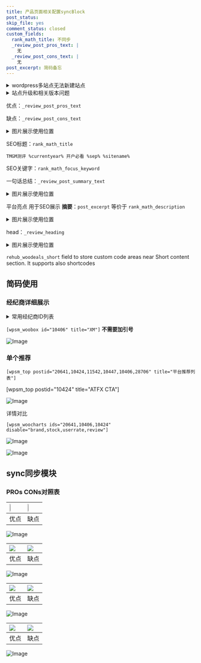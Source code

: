 ```yaml
---
title: 产品页面相关配置syncBlock
post_status: 
skip_file: yes
comment_status: closed
custom_fields:
  rank_math_title: 不同步
  _review_post_pros_text: |
    无
  _review_post_cons_text: |
    无
post_excerpt: 简码备忘
---
```

<details><summary>wordpress多站点无法新建站点</summary>

<li>和报错需要清理cookies一样的原因</li>
<li>wp-config.php里面<code>define( 'SUBDOMAIN_INSTALL', false );//子域名安装</code></li>
<li>新建子站点是用<code>define( 'SUBDOMAIN_INSTALL', true);//子域名安装</code> 完成以后，改成<code>false</code></li>
</details>

<details><summary>站点升级和相关版本问题</summary>

<p>wordpress：5.9.9
woocommerce：7.5.1
出现问题的地方：主题选项里面>><strong>Product layout >>compact style</strong></p>
<p>如何出现没有用过的字段 导致无法保存。先导出配置 然后进行修改，后面再次恢复即可。</p>
<p>出现部分字段无法显示时，需要返回默认布局后，对产品进行保存就好了。</p>
<p></p>
</details>

优点：`_review_post_pros_text`

缺点：`_review_post_cons_text`

<details><summary>图片展示使用位置</summary>

<img src="https://prod-files-secure.s3.us-west-2.amazonaws.com/39ed1227-6d7d-4570-be36-9ccd4a2c4241/f51d3d83-55d4-4bdf-9604-f37ec77ab556/Untitled.png?X-Amz-Algorithm=AWS4-HMAC-SHA256&X-Amz-Content-Sha256=UNSIGNED-PAYLOAD&X-Amz-Credential=ASIAZI2LB466XA565PPB%2F20250305%2Fus-west-2%2Fs3%2Faws4_request&X-Amz-Date=20250305T105522Z&X-Amz-Expires=3600&X-Amz-Security-Token=IQoJb3JpZ2luX2VjEMv%2F%2F%2F%2F%2F%2F%2F%2F%2F%2FwEaCXVzLXdlc3QtMiJGMEQCICto8WgG1Ep1SkW2MYsOFTigiDPsIn0tAjuYG7mjJStZAiAFCy58P89FcW7W4YgxYMUzIwA9mjKGMcUCWtGMthCGvCr%2FAwgUEAAaDDYzNzQyMzE4MzgwNSIMhJRn7skMXcZoN%2BxEKtwDTVtdruSClJKGdtX%2B0WAJ3l49XXNJVpDqKx95zuZs5Cm0BIlN%2BWMAGPemTuh%2BypbCpzqtYl6YjBJyaw4C9JN%2BnXj8mB6vTyuQPOMUGRjP6gNwxivZJ85EGIF3KjaPE7o1YDNJTznFyLtwA6UpCGmlJzn773eEqLrzIvspstXLNGB409UjXWSs%2FH2mYCNd0d6gkUBD23FbOxyGGq2%2Ff%2FCIXUbl6jyQZcTVDDTFXYTAnz8eBd%2FMgHTGZA7GfdPUmr2dC%2FgPYhkC2JE64mxvzCkerK%2F69YsGInM%2BiuHovlM%2FKX8CB%2B7pkMJfNNIzXOC%2BBY%2FgnwVbbCzmUMT6ggxe9O1yE4Ix1mTZCE3bPb6Z9r%2FUgPTuR6RVEyAq7SiwNMm5EZGiX2uYoQXUemhCoqBEHPgwdS3mA3rlC3s%2B2TWJbtehMLckVDZGD3CcMNxKQjVq0TXmqclNmZjcmtLcQfoHyUbwLaWXBMJ%2FJhE%2Bfm1%2B17w4fTEEX3nX7c2ikCoPjygfkgy1HAayvn%2Fnaw%2BV8e%2FxE0qIGkBkds0pWO%2BLGou2%2BprAQvap0ZTtc871Jd2yZ0uT2GWLxbMIKOKXJ96Kvg%2B5xJHUA%2FlkLt6piQo1XzaSDlUgHLRhMJVm0sSYrSnnvScwq9CgvgY6pgHyTgmtK6CTVfIxLZx4ywjIjFUp%2B3CuaoqxvP0Df0BmHFWoudaEHoZwKozOWFcReMBYusu9ZaYp4rLfqboZngV0pHo%2FrdFXUe1OQZ0EkD%2FPTr9FDop6jCkSyCdhtQXYyxdf8rqhxogL7bxtNTHEQYBxsyOrWmzncSltMVXhIC7BxfB1F0d9T685VWgMsLIg2UoxNk9RIfSS%2FY114S4HaJ1147qx2s%2Be&X-Amz-Signature=7bb931dd316d526a0509f288c3a2aa19501b03985413c5bedcd7d2bde506e7f1&X-Amz-SignedHeaders=host&x-id=GetObject" alt="Image">
</details>

SEO标题：`rank_math_title`

`TMGM测评 %currentyear% 开户必看 %sep% %sitename%`

SEO关键字：`rank_math_focus_keyword`

一句话总结：`_review_post_summary_text`

<details><summary>图片展示使用位置</summary>

<img src="https://prod-files-secure.s3.us-west-2.amazonaws.com/39ed1227-6d7d-4570-be36-9ccd4a2c4241/4b96a922-296c-4f4e-8630-d1c870cbce01/Untitled.png?X-Amz-Algorithm=AWS4-HMAC-SHA256&X-Amz-Content-Sha256=UNSIGNED-PAYLOAD&X-Amz-Credential=ASIAZI2LB4662CTCZR77%2F20250305%2Fus-west-2%2Fs3%2Faws4_request&X-Amz-Date=20250305T105523Z&X-Amz-Expires=3600&X-Amz-Security-Token=IQoJb3JpZ2luX2VjEMv%2F%2F%2F%2F%2F%2F%2F%2F%2F%2FwEaCXVzLXdlc3QtMiJHMEUCIQDf%2FSD88l3CDpkXNs5F36HxPjJiOHR9juTO6XJb%2B%2FzvsAIgYWM1vOcJdvulXgp7jI2JqnsOlpP5JN6pzlnx1ddMK1Qq%2FwMIFBAAGgw2Mzc0MjMxODM4MDUiDOIlBaSXuH53IdXiGyrcA3ddhQbAxYp0X9I%2BYjjMzJt3DaJO4zpTcHLZeY39eKw53pLhs757BDONVHFJNahdL0JvLphXX6A7SqR2lcs6gd0nxjhucYgHQACgsSt9lBlpJJh7HNXpjXv%2F0WAUfBs0iDw1L7liyCCo6JADvx03S733Zhhxz97U4mkgFla6Iee5CbO7MfAgYS2AInWvu7KuiiYORNmtZVEtWUjROaAZ9feQosGn9BO%2FakuqYkfQpLF1nQF1CDb6yZ6hqK3UJIW3%2BmEtXlPqVYSFGE51ZKAcriZm8Ul7y7FM2DDfgHVDANRXWKO%2BNF7rOOh2pfwvYR5czGKk23pnoB3BGA0ruHY7NA%2FDALvjLYSNncZ8hP6ud3ZbUOvA4%2FFTIgS6Hp2dN7Lj6u7KyJEF0kEDJGcP07dZUV4rTkOy0gDK7PmwrVnAeNsNq3BY9zCorWNX4XylNPXAMc%2B4cVOur%2Fn%2Bra72P04M5aQWzuIJRYOMILl0gdMQ0R59tHMErFMkp7Jsx3GhQ%2B3iIv%2Bl18uXfNstFYIeB43f9bstnxs2%2FhMpnSd9nRc1jKRmXA%2FOchoCUc1SkL%2Fr%2B4VQfja89u0z1T4W%2BiGdCY7UGr27THQIzvcNecL6AHVKdXfcHjGyEsNXSPqEcFWwMO3PoL4GOqUBaJU03dppBKiYM7kgRW1uN%2BujeU9gLKPIfcW%2FqPAj4ys68fcL7IX%2BZoeJdvnAmAnSsDi1M0skn5EgKUP6Zb%2BazWk7vV29VU8LTX3UEohjcYZDFL7tk9%2F9351DGcxwHU5i74K8i%2FM%2B67ED3fbK1h3lbx5IdXf6AMbrQQc6ed7YV8qmNBpelvdKywhsuR0tPjxrhnXo2h1jhiNh1rxOfNGlPl0A%2F4I4&X-Amz-Signature=f3214f4a0c76c7f7bde880c485baa462b8808a006c563797cc0ca08c246e6759&X-Amz-SignedHeaders=host&x-id=GetObject" alt="Image">
</details>

平台亮点 用于SEO展示 **摘要**：`post_excerpt`  等价于 `rank_math_description`

<details><summary>图片展示使用位置</summary>

<img src="https://prod-files-secure.s3.us-west-2.amazonaws.com/39ed1227-6d7d-4570-be36-9ccd4a2c4241/1ee11f63-b60a-4dfe-a7a7-d58ff23b5d88/Untitled.png?X-Amz-Algorithm=AWS4-HMAC-SHA256&X-Amz-Content-Sha256=UNSIGNED-PAYLOAD&X-Amz-Credential=ASIAZI2LB466ZUPGCAMO%2F20250305%2Fus-west-2%2Fs3%2Faws4_request&X-Amz-Date=20250305T105523Z&X-Amz-Expires=3600&X-Amz-Security-Token=IQoJb3JpZ2luX2VjEMv%2F%2F%2F%2F%2F%2F%2F%2F%2F%2FwEaCXVzLXdlc3QtMiJIMEYCIQCCl6iZsPdBA%2FyZZD%2BLfexZdO%2BAIPTyl5TBNkZEPSN0uAIhALTNZahmAfttUP36HxCv5M316oKZHlB8gcu%2BijT3pl76Kv8DCBQQABoMNjM3NDIzMTgzODA1IgztpqSdgMDA2W9bXKwq3AN0lR77KiTHkLg8iTy1qpv4KGm%2B2%2FHQTRgqGybksjU4BTOcU3ysaQnNCfzXZH0QjmDHiCNzE2E81l8CjwRk0CL5aTImwTcBonvgAY8wR2mTcZ7%2FUiaaZEPNwTbr%2FL%2B6kQqsOwJsrAuKoWsEU%2F83l1M7BcOt%2BcW6qfjluFvbFXNECxKE0F%2B0tVDmzPlL0K8POZTkFQD4gq44xZDQ7Gu3OUp%2BJ7%2FuJ9xVQ9IgshXeWuSDXkhutf8WgYqmj1qyJHcMePRLWOUxOQaP2u5G7JUSj5TfvQH2OsGgRGIJQi8hE4HX%2BzQZQj%2FEGhUXOKyfmvTdyUBw4c8Tkyk6XbDfr4m%2BtdTZlCMP21kLYiws2FlCy1%2F2OoLr5Qk6rtbnNaaQVYebZMVqnljZD19AOnGpyW3qz6F5yA99dSXe8eEOgi6R%2FLdYS4uiViR1B%2Bv6dCjBLCtXEwmtTRoWWtFz5F%2B5RmsYoByQfNRL%2Fn3OOqCKAR5UvRGoCvCHaTQTvP0DySC%2FNDthZWapp55ifFxZrDG8I9ynUtc7USMqr1G%2B3QTVqPJxBMYwQ3ofmEQgMaP4ivzZNmd%2FzDwClVr0oLR%2FbdExoaAMdfUOwJ4QBFimDqwyHuLF5jrj6S4LQdMDH5QG7d7bQTCx0KC%2BBjqkAVF0qh%2BonNURWmOejaDPdndGOGdnKIr0ej2I0YyFPrOiUOg4cBB3YPEgmWKFkF83Wq8gkGQfPkx7WdB5iANsc%2FwiX2hpOBjmT%2BC48wNUhJCkrA%2BIHhuYqlcj42tM3%2Bo72rhGHv0AaULdxJGE6jtHb0IR8Tv7ONPgZqX4kAwVSw1c3%2FGTX4vg0IcwldHcnNZoEQjs87LzoZ%2BumHz0eHyxIEF3t5y2&X-Amz-Signature=e502f8d4cc118c019599fcedfe542a2fe650202742dbd4c07b4f8342f7c5bc0d&X-Amz-SignedHeaders=host&x-id=GetObject" alt="Image">
<img src="https://prod-files-secure.s3.us-west-2.amazonaws.com/39ed1227-6d7d-4570-be36-9ccd4a2c4241/ad4118b5-78d8-4fbe-801e-3b29b5d99c01/Untitled.png?X-Amz-Algorithm=AWS4-HMAC-SHA256&X-Amz-Content-Sha256=UNSIGNED-PAYLOAD&X-Amz-Credential=ASIAZI2LB466ZUPGCAMO%2F20250305%2Fus-west-2%2Fs3%2Faws4_request&X-Amz-Date=20250305T105523Z&X-Amz-Expires=3600&X-Amz-Security-Token=IQoJb3JpZ2luX2VjEMv%2F%2F%2F%2F%2F%2F%2F%2F%2F%2FwEaCXVzLXdlc3QtMiJIMEYCIQCCl6iZsPdBA%2FyZZD%2BLfexZdO%2BAIPTyl5TBNkZEPSN0uAIhALTNZahmAfttUP36HxCv5M316oKZHlB8gcu%2BijT3pl76Kv8DCBQQABoMNjM3NDIzMTgzODA1IgztpqSdgMDA2W9bXKwq3AN0lR77KiTHkLg8iTy1qpv4KGm%2B2%2FHQTRgqGybksjU4BTOcU3ysaQnNCfzXZH0QjmDHiCNzE2E81l8CjwRk0CL5aTImwTcBonvgAY8wR2mTcZ7%2FUiaaZEPNwTbr%2FL%2B6kQqsOwJsrAuKoWsEU%2F83l1M7BcOt%2BcW6qfjluFvbFXNECxKE0F%2B0tVDmzPlL0K8POZTkFQD4gq44xZDQ7Gu3OUp%2BJ7%2FuJ9xVQ9IgshXeWuSDXkhutf8WgYqmj1qyJHcMePRLWOUxOQaP2u5G7JUSj5TfvQH2OsGgRGIJQi8hE4HX%2BzQZQj%2FEGhUXOKyfmvTdyUBw4c8Tkyk6XbDfr4m%2BtdTZlCMP21kLYiws2FlCy1%2F2OoLr5Qk6rtbnNaaQVYebZMVqnljZD19AOnGpyW3qz6F5yA99dSXe8eEOgi6R%2FLdYS4uiViR1B%2Bv6dCjBLCtXEwmtTRoWWtFz5F%2B5RmsYoByQfNRL%2Fn3OOqCKAR5UvRGoCvCHaTQTvP0DySC%2FNDthZWapp55ifFxZrDG8I9ynUtc7USMqr1G%2B3QTVqPJxBMYwQ3ofmEQgMaP4ivzZNmd%2FzDwClVr0oLR%2FbdExoaAMdfUOwJ4QBFimDqwyHuLF5jrj6S4LQdMDH5QG7d7bQTCx0KC%2BBjqkAVF0qh%2BonNURWmOejaDPdndGOGdnKIr0ej2I0YyFPrOiUOg4cBB3YPEgmWKFkF83Wq8gkGQfPkx7WdB5iANsc%2FwiX2hpOBjmT%2BC48wNUhJCkrA%2BIHhuYqlcj42tM3%2Bo72rhGHv0AaULdxJGE6jtHb0IR8Tv7ONPgZqX4kAwVSw1c3%2FGTX4vg0IcwldHcnNZoEQjs87LzoZ%2BumHz0eHyxIEF3t5y2&X-Amz-Signature=f167337212a91ce3de0641c83a05e759cc5c8270a17f4b5219fb722663906095&X-Amz-SignedHeaders=host&x-id=GetObject" alt="Image">
<img src="https://prod-files-secure.s3.us-west-2.amazonaws.com/39ed1227-6d7d-4570-be36-9ccd4a2c4241/a38cf7c9-a79c-4b64-9e94-13589fe0758b/Untitled.png?X-Amz-Algorithm=AWS4-HMAC-SHA256&X-Amz-Content-Sha256=UNSIGNED-PAYLOAD&X-Amz-Credential=ASIAZI2LB466ZUPGCAMO%2F20250305%2Fus-west-2%2Fs3%2Faws4_request&X-Amz-Date=20250305T105523Z&X-Amz-Expires=3600&X-Amz-Security-Token=IQoJb3JpZ2luX2VjEMv%2F%2F%2F%2F%2F%2F%2F%2F%2F%2FwEaCXVzLXdlc3QtMiJIMEYCIQCCl6iZsPdBA%2FyZZD%2BLfexZdO%2BAIPTyl5TBNkZEPSN0uAIhALTNZahmAfttUP36HxCv5M316oKZHlB8gcu%2BijT3pl76Kv8DCBQQABoMNjM3NDIzMTgzODA1IgztpqSdgMDA2W9bXKwq3AN0lR77KiTHkLg8iTy1qpv4KGm%2B2%2FHQTRgqGybksjU4BTOcU3ysaQnNCfzXZH0QjmDHiCNzE2E81l8CjwRk0CL5aTImwTcBonvgAY8wR2mTcZ7%2FUiaaZEPNwTbr%2FL%2B6kQqsOwJsrAuKoWsEU%2F83l1M7BcOt%2BcW6qfjluFvbFXNECxKE0F%2B0tVDmzPlL0K8POZTkFQD4gq44xZDQ7Gu3OUp%2BJ7%2FuJ9xVQ9IgshXeWuSDXkhutf8WgYqmj1qyJHcMePRLWOUxOQaP2u5G7JUSj5TfvQH2OsGgRGIJQi8hE4HX%2BzQZQj%2FEGhUXOKyfmvTdyUBw4c8Tkyk6XbDfr4m%2BtdTZlCMP21kLYiws2FlCy1%2F2OoLr5Qk6rtbnNaaQVYebZMVqnljZD19AOnGpyW3qz6F5yA99dSXe8eEOgi6R%2FLdYS4uiViR1B%2Bv6dCjBLCtXEwmtTRoWWtFz5F%2B5RmsYoByQfNRL%2Fn3OOqCKAR5UvRGoCvCHaTQTvP0DySC%2FNDthZWapp55ifFxZrDG8I9ynUtc7USMqr1G%2B3QTVqPJxBMYwQ3ofmEQgMaP4ivzZNmd%2FzDwClVr0oLR%2FbdExoaAMdfUOwJ4QBFimDqwyHuLF5jrj6S4LQdMDH5QG7d7bQTCx0KC%2BBjqkAVF0qh%2BonNURWmOejaDPdndGOGdnKIr0ej2I0YyFPrOiUOg4cBB3YPEgmWKFkF83Wq8gkGQfPkx7WdB5iANsc%2FwiX2hpOBjmT%2BC48wNUhJCkrA%2BIHhuYqlcj42tM3%2Bo72rhGHv0AaULdxJGE6jtHb0IR8Tv7ONPgZqX4kAwVSw1c3%2FGTX4vg0IcwldHcnNZoEQjs87LzoZ%2BumHz0eHyxIEF3t5y2&X-Amz-Signature=3b2ab6dab6e71248433a0298341daa773d834cda0ae292f9f5f3e71c1d59ad04&X-Amz-SignedHeaders=host&x-id=GetObject" alt="Image">
<img src="https://prod-files-secure.s3.us-west-2.amazonaws.com/39ed1227-6d7d-4570-be36-9ccd4a2c4241/7da6fc1e-d2ac-42ae-8c75-cb5749aa18f6/Untitled.png?X-Amz-Algorithm=AWS4-HMAC-SHA256&X-Amz-Content-Sha256=UNSIGNED-PAYLOAD&X-Amz-Credential=ASIAZI2LB466ZUPGCAMO%2F20250305%2Fus-west-2%2Fs3%2Faws4_request&X-Amz-Date=20250305T105523Z&X-Amz-Expires=3600&X-Amz-Security-Token=IQoJb3JpZ2luX2VjEMv%2F%2F%2F%2F%2F%2F%2F%2F%2F%2FwEaCXVzLXdlc3QtMiJIMEYCIQCCl6iZsPdBA%2FyZZD%2BLfexZdO%2BAIPTyl5TBNkZEPSN0uAIhALTNZahmAfttUP36HxCv5M316oKZHlB8gcu%2BijT3pl76Kv8DCBQQABoMNjM3NDIzMTgzODA1IgztpqSdgMDA2W9bXKwq3AN0lR77KiTHkLg8iTy1qpv4KGm%2B2%2FHQTRgqGybksjU4BTOcU3ysaQnNCfzXZH0QjmDHiCNzE2E81l8CjwRk0CL5aTImwTcBonvgAY8wR2mTcZ7%2FUiaaZEPNwTbr%2FL%2B6kQqsOwJsrAuKoWsEU%2F83l1M7BcOt%2BcW6qfjluFvbFXNECxKE0F%2B0tVDmzPlL0K8POZTkFQD4gq44xZDQ7Gu3OUp%2BJ7%2FuJ9xVQ9IgshXeWuSDXkhutf8WgYqmj1qyJHcMePRLWOUxOQaP2u5G7JUSj5TfvQH2OsGgRGIJQi8hE4HX%2BzQZQj%2FEGhUXOKyfmvTdyUBw4c8Tkyk6XbDfr4m%2BtdTZlCMP21kLYiws2FlCy1%2F2OoLr5Qk6rtbnNaaQVYebZMVqnljZD19AOnGpyW3qz6F5yA99dSXe8eEOgi6R%2FLdYS4uiViR1B%2Bv6dCjBLCtXEwmtTRoWWtFz5F%2B5RmsYoByQfNRL%2Fn3OOqCKAR5UvRGoCvCHaTQTvP0DySC%2FNDthZWapp55ifFxZrDG8I9ynUtc7USMqr1G%2B3QTVqPJxBMYwQ3ofmEQgMaP4ivzZNmd%2FzDwClVr0oLR%2FbdExoaAMdfUOwJ4QBFimDqwyHuLF5jrj6S4LQdMDH5QG7d7bQTCx0KC%2BBjqkAVF0qh%2BonNURWmOejaDPdndGOGdnKIr0ej2I0YyFPrOiUOg4cBB3YPEgmWKFkF83Wq8gkGQfPkx7WdB5iANsc%2FwiX2hpOBjmT%2BC48wNUhJCkrA%2BIHhuYqlcj42tM3%2Bo72rhGHv0AaULdxJGE6jtHb0IR8Tv7ONPgZqX4kAwVSw1c3%2FGTX4vg0IcwldHcnNZoEQjs87LzoZ%2BumHz0eHyxIEF3t5y2&X-Amz-Signature=0c230ad44b70f1d9258b3e00acb1e779e40b4365c6957103877725a00cf97977&X-Amz-SignedHeaders=host&x-id=GetObject" alt="Image">
<img src="https://prod-files-secure.s3.us-west-2.amazonaws.com/39ed1227-6d7d-4570-be36-9ccd4a2c4241/7e97f40a-eaee-47f5-b2f9-475f96808fa7/Untitled.png?X-Amz-Algorithm=AWS4-HMAC-SHA256&X-Amz-Content-Sha256=UNSIGNED-PAYLOAD&X-Amz-Credential=ASIAZI2LB466ZUPGCAMO%2F20250305%2Fus-west-2%2Fs3%2Faws4_request&X-Amz-Date=20250305T105523Z&X-Amz-Expires=3600&X-Amz-Security-Token=IQoJb3JpZ2luX2VjEMv%2F%2F%2F%2F%2F%2F%2F%2F%2F%2FwEaCXVzLXdlc3QtMiJIMEYCIQCCl6iZsPdBA%2FyZZD%2BLfexZdO%2BAIPTyl5TBNkZEPSN0uAIhALTNZahmAfttUP36HxCv5M316oKZHlB8gcu%2BijT3pl76Kv8DCBQQABoMNjM3NDIzMTgzODA1IgztpqSdgMDA2W9bXKwq3AN0lR77KiTHkLg8iTy1qpv4KGm%2B2%2FHQTRgqGybksjU4BTOcU3ysaQnNCfzXZH0QjmDHiCNzE2E81l8CjwRk0CL5aTImwTcBonvgAY8wR2mTcZ7%2FUiaaZEPNwTbr%2FL%2B6kQqsOwJsrAuKoWsEU%2F83l1M7BcOt%2BcW6qfjluFvbFXNECxKE0F%2B0tVDmzPlL0K8POZTkFQD4gq44xZDQ7Gu3OUp%2BJ7%2FuJ9xVQ9IgshXeWuSDXkhutf8WgYqmj1qyJHcMePRLWOUxOQaP2u5G7JUSj5TfvQH2OsGgRGIJQi8hE4HX%2BzQZQj%2FEGhUXOKyfmvTdyUBw4c8Tkyk6XbDfr4m%2BtdTZlCMP21kLYiws2FlCy1%2F2OoLr5Qk6rtbnNaaQVYebZMVqnljZD19AOnGpyW3qz6F5yA99dSXe8eEOgi6R%2FLdYS4uiViR1B%2Bv6dCjBLCtXEwmtTRoWWtFz5F%2B5RmsYoByQfNRL%2Fn3OOqCKAR5UvRGoCvCHaTQTvP0DySC%2FNDthZWapp55ifFxZrDG8I9ynUtc7USMqr1G%2B3QTVqPJxBMYwQ3ofmEQgMaP4ivzZNmd%2FzDwClVr0oLR%2FbdExoaAMdfUOwJ4QBFimDqwyHuLF5jrj6S4LQdMDH5QG7d7bQTCx0KC%2BBjqkAVF0qh%2BonNURWmOejaDPdndGOGdnKIr0ej2I0YyFPrOiUOg4cBB3YPEgmWKFkF83Wq8gkGQfPkx7WdB5iANsc%2FwiX2hpOBjmT%2BC48wNUhJCkrA%2BIHhuYqlcj42tM3%2Bo72rhGHv0AaULdxJGE6jtHb0IR8Tv7ONPgZqX4kAwVSw1c3%2FGTX4vg0IcwldHcnNZoEQjs87LzoZ%2BumHz0eHyxIEF3t5y2&X-Amz-Signature=020fbd43c5d26a96f73e60b4b22815f055d349ec2faaf566163e174d4c7d27cd&X-Amz-SignedHeaders=host&x-id=GetObject" alt="Image">
</details>

head：`_review_heading`

<details><summary>图片展示使用位置</summary>

<img src="https://prod-files-secure.s3.us-west-2.amazonaws.com/39ed1227-6d7d-4570-be36-9ccd4a2c4241/3a4650ad-9887-415c-889a-edd51fa54f27/Untitled.png?X-Amz-Algorithm=AWS4-HMAC-SHA256&X-Amz-Content-Sha256=UNSIGNED-PAYLOAD&X-Amz-Credential=ASIAZI2LB466ZKNDQF2C%2F20250305%2Fus-west-2%2Fs3%2Faws4_request&X-Amz-Date=20250305T105524Z&X-Amz-Expires=3600&X-Amz-Security-Token=IQoJb3JpZ2luX2VjEMv%2F%2F%2F%2F%2F%2F%2F%2F%2F%2FwEaCXVzLXdlc3QtMiJHMEUCIQDLDhgx%2BLspKLD0uPuDhrAYXJFnOFux%2BuiwR2cqyat%2F6gIgSTx8gjtT9Bcdcd8h7jdpm5y%2FCHaurI9HZL6upMSwhDwq%2FwMIFBAAGgw2Mzc0MjMxODM4MDUiDIbbdjC7FgtTmix47yrcA2wcXUf8Qd8H8WDLsPYYgXQpozM4y59UUgF1XXZtm3CmdLMoKB3YlTRIrbBxHnpkHdOPpVQ88hX5NEiuRUxz%2F3MIly9sPe06vS3MOKKsZM6d%2BLGS7V5pEydPKfV6zeUbpY2958sCDVFBchIcaJmr9pCgW6xQ5V5dWagET9%2BFohxAiU5TtxKpsDym6z9N0MciH0vtP6lFjx3bDU1AhynN2pJwVpO72WJtK8peiEBtJdmmtsX7%2FCvK6xIDFOpGCm2ELKTA0M3tYqBGJ8XyhEK%2BZZk1DgYEswtjGO8u6JVCP30cFkxZ3k3oVpB5bYDIxqU6qLDlgL%2BZyLthGivsTd7vES48XOOg2%2BfTYdT8ZuxmpA3P%2Fqjk1%2F%2B7Sg3d94aTqfHBUvfnqiDUEMMJ0h3d%2B7E08K1EMxLZFj3WnRQFHSaEKK58UiCqjTKJpCSuCE5RYtPiHYG0IOsWZvfJQxGgkAZ7rS2xsLYgrRnNxdDIplXf6WRrxIWSpKjiyFmNBHikbtzIqEW8vCg%2FC1zsGoMjE94jmhvMVcbm7DoHRXCmqI9Jy0iA%2FcKmOaGulp0NxPt0X5FqewXOK%2ByeacgoWPNlywIGlwi3rdZDxyFKhDDOsI4f%2FvriurzP63OefUodqwNJMMHPoL4GOqUBpUZvzfMiihgOvkLM5fOjUnwE419bu8Q7Fe4rBWClYJSHcBlEjPdkzd%2BK72h6kkz6UP6jB89iH3nP6plhzOoWNeTNMJ5mQU%2F3I4b28iYu3T%2B8S5e5%2BYsrf8%2Bccg%2B7cBu73xJX5JJL%2FzxPEimDSp6oBPLU%2BaU4yXm5iSD126jI5LEcNOqMJFJY44eEmrgNZ9C0tDdiuQkmzmzHHFsXnPqzPTVJWL%2FC&X-Amz-Signature=7195d4072748ab28ef000d75bb0f7f0238ca5c917bc5eaa37c07710f56096544&X-Amz-SignedHeaders=host&x-id=GetObject" alt="Image">
</details>

`rehub_woodeals_short`	field to store custom code areas near Short content section. It supports also shortcodes



## 简码使用

### 经纪商详细展示

<details><summary>常用经纪商ID列表</summary>

<pre><code class="php">嘉盛 ===> 20641  [wpsm_woobox id="20641" title="嘉盛"]
易信easymarkets ===> 11542  [wpsm_woobox id="11542" title="易信easymarkets"]
ATFX外汇 ===> 10424  [wpsm_woobox id="10424" title="ATFX"]
XM ===> 10406  [wpsm_woobox id="10406" title="XM"]
TMGM ===> 29622  [wpsm_woobox id="29622" title="TMGM"]
HYCM ===> 10447  [wpsm_woobox id="10447" title="HYCM"]
fpmarkets澳福外汇 ===> 20639  [wpsm_woobox id="20639" title="fpmarkets澳福外汇"]</code></pre>
</details>

`[wpsm_woobox id="10406" title="XM"]` **不需要加引号**

![Image](https://prod-files-secure.s3.us-west-2.amazonaws.com/39ed1227-6d7d-4570-be36-9ccd4a2c4241/4f898f9d-0fa7-4e43-acd3-ac6bc7be575a/Untitled.png?X-Amz-Algorithm=AWS4-HMAC-SHA256&X-Amz-Content-Sha256=UNSIGNED-PAYLOAD&X-Amz-Credential=ASIAZI2LB46654YJ4WVP%2F20250305%2Fus-west-2%2Fs3%2Faws4_request&X-Amz-Date=20250305T105521Z&X-Amz-Expires=3600&X-Amz-Security-Token=IQoJb3JpZ2luX2VjEMv%2F%2F%2F%2F%2F%2F%2F%2F%2F%2FwEaCXVzLXdlc3QtMiJIMEYCIQDrm%2Fva85sz8wfEgvMXnIOb%2BsmdD3EK4LMMyzrSdUND9gIhAPei9083seECwxJpX7FlFRw8zc9Jbd8008NSAHes0DVqKv8DCBQQABoMNjM3NDIzMTgzODA1IgzACgRljqZlO0mKCE0q3ANGW2ucqFF4FHj6R2dYpaGd8bPPq1dGUZQe7brFwyYZtKmBybLtgYiBh6Yj%2BTAmCEFKBnryLfZKRvW0S%2BxvgkOs6cJqbR4Is8z2aZDipv%2FrEQ6Nt2NIbFmaVak9p8Q5YomPr3XnNZBje0Lth37erCNOzsgu9Utu%2FpDi8NAhaHcKCdDoTeKMPDjGlR%2FI1oGUHUqHVihJEBpgbWxuS8x09iec6inqXPDDIhlS%2B9D845cOi13CeyUEHEMfixpoZaEjImJuE4GoHSW7RQjA8lvJMTJL45AzwN2DarSF%2FpzUGXJJX1GDFoVaZOBBpxCBK8FGfF6tm2iEZtt8eHcwGSWSZQ5Izqs236Ltr5WT4nQkr1OpBhGeKL%2FVf8Mo83DMILhtWkx%2BKyG%2Bm%2FiyXKOYhffbtTb9GXoIoBBfV0%2BbcSQAOr7vqs%2FOnQ9jblFEm9jS%2Fm8jbsVMIrfhBPdGkv2xtzxk03k6P2zMlDxVdrHpFkzmA60AlVlh9eHTLH%2Fr77Wj9JPfOFbH67pRYayWsxk5cZHRLae7reptz7Z3E84ClVytleLYnZUbx5M0fL%2Bo2TV%2FFeWb4t%2BirxHVJZzoK17nNJUUYHmdWSIwmvqyg3UEljYYQo9gYFeFmT%2BF3lc1DGLM4jDMz6C%2BBjqkAf%2BSDlyttuVNA8%2FXHebYJI6C8TC42KzaY%2B%2BUFqokx9OqoYog4QUK%2BYvtE09TP%2B1gpple57tCi4SeY2UOH01ACNKlDpgLxNzSoXwgfUojusL8QRL%2F3XmVL9S0WuGa23yMf%2Ff9OK1Pu4ZpIu5GyKhlRCLXik6H0zIxW4zKzH4o%2BAQnHW0CuwJPVEAidthuDZYVQ3piJyLRzCZYtNlt%2F9g3iDf5CzFP&X-Amz-Signature=4715d70680443bc747b889c2458de6b0ea9701bee4a64baebeed875aa68cb13c&X-Amz-SignedHeaders=host&x-id=GetObject)

### 单个推荐
`[wpsm_top postid="20641,10424,11542,10447,10406,28706" title="平台推荐列表"]`

[wpsm_top postid="10424" title="ATFX CTA"]

![Image](https://prod-files-secure.s3.us-west-2.amazonaws.com/39ed1227-6d7d-4570-be36-9ccd4a2c4241/5ac620dc-51a8-48b6-b55d-91f47299193c/Untitled.png?X-Amz-Algorithm=AWS4-HMAC-SHA256&X-Amz-Content-Sha256=UNSIGNED-PAYLOAD&X-Amz-Credential=ASIAZI2LB46654YJ4WVP%2F20250305%2Fus-west-2%2Fs3%2Faws4_request&X-Amz-Date=20250305T105521Z&X-Amz-Expires=3600&X-Amz-Security-Token=IQoJb3JpZ2luX2VjEMv%2F%2F%2F%2F%2F%2F%2F%2F%2F%2FwEaCXVzLXdlc3QtMiJIMEYCIQDrm%2Fva85sz8wfEgvMXnIOb%2BsmdD3EK4LMMyzrSdUND9gIhAPei9083seECwxJpX7FlFRw8zc9Jbd8008NSAHes0DVqKv8DCBQQABoMNjM3NDIzMTgzODA1IgzACgRljqZlO0mKCE0q3ANGW2ucqFF4FHj6R2dYpaGd8bPPq1dGUZQe7brFwyYZtKmBybLtgYiBh6Yj%2BTAmCEFKBnryLfZKRvW0S%2BxvgkOs6cJqbR4Is8z2aZDipv%2FrEQ6Nt2NIbFmaVak9p8Q5YomPr3XnNZBje0Lth37erCNOzsgu9Utu%2FpDi8NAhaHcKCdDoTeKMPDjGlR%2FI1oGUHUqHVihJEBpgbWxuS8x09iec6inqXPDDIhlS%2B9D845cOi13CeyUEHEMfixpoZaEjImJuE4GoHSW7RQjA8lvJMTJL45AzwN2DarSF%2FpzUGXJJX1GDFoVaZOBBpxCBK8FGfF6tm2iEZtt8eHcwGSWSZQ5Izqs236Ltr5WT4nQkr1OpBhGeKL%2FVf8Mo83DMILhtWkx%2BKyG%2Bm%2FiyXKOYhffbtTb9GXoIoBBfV0%2BbcSQAOr7vqs%2FOnQ9jblFEm9jS%2Fm8jbsVMIrfhBPdGkv2xtzxk03k6P2zMlDxVdrHpFkzmA60AlVlh9eHTLH%2Fr77Wj9JPfOFbH67pRYayWsxk5cZHRLae7reptz7Z3E84ClVytleLYnZUbx5M0fL%2Bo2TV%2FFeWb4t%2BirxHVJZzoK17nNJUUYHmdWSIwmvqyg3UEljYYQo9gYFeFmT%2BF3lc1DGLM4jDMz6C%2BBjqkAf%2BSDlyttuVNA8%2FXHebYJI6C8TC42KzaY%2B%2BUFqokx9OqoYog4QUK%2BYvtE09TP%2B1gpple57tCi4SeY2UOH01ACNKlDpgLxNzSoXwgfUojusL8QRL%2F3XmVL9S0WuGa23yMf%2Ff9OK1Pu4ZpIu5GyKhlRCLXik6H0zIxW4zKzH4o%2BAQnHW0CuwJPVEAidthuDZYVQ3piJyLRzCZYtNlt%2F9g3iDf5CzFP&X-Amz-Signature=4e4263cb50272281ddd2efb9b6abdad37fd1b430101e86c62b98d361620c9107&X-Amz-SignedHeaders=host&x-id=GetObject)

详情对比

`[wpsm_woocharts ids="20641,10406,10424" disable="brand,stock,userrate,review"]`

![Image](https://prod-files-secure.s3.us-west-2.amazonaws.com/39ed1227-6d7d-4570-be36-9ccd4a2c4241/bf3ba45f-b9f3-4295-8aef-b4a495fd25f4/Untitled.png?X-Amz-Algorithm=AWS4-HMAC-SHA256&X-Amz-Content-Sha256=UNSIGNED-PAYLOAD&X-Amz-Credential=ASIAZI2LB46654YJ4WVP%2F20250305%2Fus-west-2%2Fs3%2Faws4_request&X-Amz-Date=20250305T105521Z&X-Amz-Expires=3600&X-Amz-Security-Token=IQoJb3JpZ2luX2VjEMv%2F%2F%2F%2F%2F%2F%2F%2F%2F%2FwEaCXVzLXdlc3QtMiJIMEYCIQDrm%2Fva85sz8wfEgvMXnIOb%2BsmdD3EK4LMMyzrSdUND9gIhAPei9083seECwxJpX7FlFRw8zc9Jbd8008NSAHes0DVqKv8DCBQQABoMNjM3NDIzMTgzODA1IgzACgRljqZlO0mKCE0q3ANGW2ucqFF4FHj6R2dYpaGd8bPPq1dGUZQe7brFwyYZtKmBybLtgYiBh6Yj%2BTAmCEFKBnryLfZKRvW0S%2BxvgkOs6cJqbR4Is8z2aZDipv%2FrEQ6Nt2NIbFmaVak9p8Q5YomPr3XnNZBje0Lth37erCNOzsgu9Utu%2FpDi8NAhaHcKCdDoTeKMPDjGlR%2FI1oGUHUqHVihJEBpgbWxuS8x09iec6inqXPDDIhlS%2B9D845cOi13CeyUEHEMfixpoZaEjImJuE4GoHSW7RQjA8lvJMTJL45AzwN2DarSF%2FpzUGXJJX1GDFoVaZOBBpxCBK8FGfF6tm2iEZtt8eHcwGSWSZQ5Izqs236Ltr5WT4nQkr1OpBhGeKL%2FVf8Mo83DMILhtWkx%2BKyG%2Bm%2FiyXKOYhffbtTb9GXoIoBBfV0%2BbcSQAOr7vqs%2FOnQ9jblFEm9jS%2Fm8jbsVMIrfhBPdGkv2xtzxk03k6P2zMlDxVdrHpFkzmA60AlVlh9eHTLH%2Fr77Wj9JPfOFbH67pRYayWsxk5cZHRLae7reptz7Z3E84ClVytleLYnZUbx5M0fL%2Bo2TV%2FFeWb4t%2BirxHVJZzoK17nNJUUYHmdWSIwmvqyg3UEljYYQo9gYFeFmT%2BF3lc1DGLM4jDMz6C%2BBjqkAf%2BSDlyttuVNA8%2FXHebYJI6C8TC42KzaY%2B%2BUFqokx9OqoYog4QUK%2BYvtE09TP%2B1gpple57tCi4SeY2UOH01ACNKlDpgLxNzSoXwgfUojusL8QRL%2F3XmVL9S0WuGa23yMf%2Ff9OK1Pu4ZpIu5GyKhlRCLXik6H0zIxW4zKzH4o%2BAQnHW0CuwJPVEAidthuDZYVQ3piJyLRzCZYtNlt%2F9g3iDf5CzFP&X-Amz-Signature=eafd2c640bbb7cf34b46209a0b50b516d3506bdb6738811f908866a7c5f6cbef&X-Amz-SignedHeaders=host&x-id=GetObject)

![Image](https://prod-files-secure.s3.us-west-2.amazonaws.com/39ed1227-6d7d-4570-be36-9ccd4a2c4241/30bc56ef-f383-4b48-9768-2ebc9e436ec0/Untitled.png?X-Amz-Algorithm=AWS4-HMAC-SHA256&X-Amz-Content-Sha256=UNSIGNED-PAYLOAD&X-Amz-Credential=ASIAZI2LB46654YJ4WVP%2F20250305%2Fus-west-2%2Fs3%2Faws4_request&X-Amz-Date=20250305T105521Z&X-Amz-Expires=3600&X-Amz-Security-Token=IQoJb3JpZ2luX2VjEMv%2F%2F%2F%2F%2F%2F%2F%2F%2F%2FwEaCXVzLXdlc3QtMiJIMEYCIQDrm%2Fva85sz8wfEgvMXnIOb%2BsmdD3EK4LMMyzrSdUND9gIhAPei9083seECwxJpX7FlFRw8zc9Jbd8008NSAHes0DVqKv8DCBQQABoMNjM3NDIzMTgzODA1IgzACgRljqZlO0mKCE0q3ANGW2ucqFF4FHj6R2dYpaGd8bPPq1dGUZQe7brFwyYZtKmBybLtgYiBh6Yj%2BTAmCEFKBnryLfZKRvW0S%2BxvgkOs6cJqbR4Is8z2aZDipv%2FrEQ6Nt2NIbFmaVak9p8Q5YomPr3XnNZBje0Lth37erCNOzsgu9Utu%2FpDi8NAhaHcKCdDoTeKMPDjGlR%2FI1oGUHUqHVihJEBpgbWxuS8x09iec6inqXPDDIhlS%2B9D845cOi13CeyUEHEMfixpoZaEjImJuE4GoHSW7RQjA8lvJMTJL45AzwN2DarSF%2FpzUGXJJX1GDFoVaZOBBpxCBK8FGfF6tm2iEZtt8eHcwGSWSZQ5Izqs236Ltr5WT4nQkr1OpBhGeKL%2FVf8Mo83DMILhtWkx%2BKyG%2Bm%2FiyXKOYhffbtTb9GXoIoBBfV0%2BbcSQAOr7vqs%2FOnQ9jblFEm9jS%2Fm8jbsVMIrfhBPdGkv2xtzxk03k6P2zMlDxVdrHpFkzmA60AlVlh9eHTLH%2Fr77Wj9JPfOFbH67pRYayWsxk5cZHRLae7reptz7Z3E84ClVytleLYnZUbx5M0fL%2Bo2TV%2FFeWb4t%2BirxHVJZzoK17nNJUUYHmdWSIwmvqyg3UEljYYQo9gYFeFmT%2BF3lc1DGLM4jDMz6C%2BBjqkAf%2BSDlyttuVNA8%2FXHebYJI6C8TC42KzaY%2B%2BUFqokx9OqoYog4QUK%2BYvtE09TP%2B1gpple57tCi4SeY2UOH01ACNKlDpgLxNzSoXwgfUojusL8QRL%2F3XmVL9S0WuGa23yMf%2Ff9OK1Pu4ZpIu5GyKhlRCLXik6H0zIxW4zKzH4o%2BAQnHW0CuwJPVEAidthuDZYVQ3piJyLRzCZYtNlt%2F9g3iDf5CzFP&X-Amz-Signature=0824966c75e1d05162154b6ebfcbe5805dc89c5ee4bf8ae83fe8f5d5da0ed566&X-Amz-SignedHeaders=host&x-id=GetObject)

## sync同步模块

### PROs CONs对照表

| <img src="https://cdn.ifttt.fun/gh/jarlin8/OSS@main/icons/customize/pros.svg" height="auto" width="37.3%"> | <img src="https://cdn.ifttt.fun/gh/jarlin8/OSS@main/icons/customize/cons.svg" height="auto" width="28.8%"> |
| :--- | :--- |
| 优点 | 缺点 |

![Image](https://prod-files-secure.s3.us-west-2.amazonaws.com/39ed1227-6d7d-4570-be36-9ccd4a2c4241/8742b755-dfb5-4004-9a5f-d6e561664bd8/Untitled.png?X-Amz-Algorithm=AWS4-HMAC-SHA256&X-Amz-Content-Sha256=UNSIGNED-PAYLOAD&X-Amz-Credential=ASIAZI2LB46654YJ4WVP%2F20250305%2Fus-west-2%2Fs3%2Faws4_request&X-Amz-Date=20250305T105521Z&X-Amz-Expires=3600&X-Amz-Security-Token=IQoJb3JpZ2luX2VjEMv%2F%2F%2F%2F%2F%2F%2F%2F%2F%2FwEaCXVzLXdlc3QtMiJIMEYCIQDrm%2Fva85sz8wfEgvMXnIOb%2BsmdD3EK4LMMyzrSdUND9gIhAPei9083seECwxJpX7FlFRw8zc9Jbd8008NSAHes0DVqKv8DCBQQABoMNjM3NDIzMTgzODA1IgzACgRljqZlO0mKCE0q3ANGW2ucqFF4FHj6R2dYpaGd8bPPq1dGUZQe7brFwyYZtKmBybLtgYiBh6Yj%2BTAmCEFKBnryLfZKRvW0S%2BxvgkOs6cJqbR4Is8z2aZDipv%2FrEQ6Nt2NIbFmaVak9p8Q5YomPr3XnNZBje0Lth37erCNOzsgu9Utu%2FpDi8NAhaHcKCdDoTeKMPDjGlR%2FI1oGUHUqHVihJEBpgbWxuS8x09iec6inqXPDDIhlS%2B9D845cOi13CeyUEHEMfixpoZaEjImJuE4GoHSW7RQjA8lvJMTJL45AzwN2DarSF%2FpzUGXJJX1GDFoVaZOBBpxCBK8FGfF6tm2iEZtt8eHcwGSWSZQ5Izqs236Ltr5WT4nQkr1OpBhGeKL%2FVf8Mo83DMILhtWkx%2BKyG%2Bm%2FiyXKOYhffbtTb9GXoIoBBfV0%2BbcSQAOr7vqs%2FOnQ9jblFEm9jS%2Fm8jbsVMIrfhBPdGkv2xtzxk03k6P2zMlDxVdrHpFkzmA60AlVlh9eHTLH%2Fr77Wj9JPfOFbH67pRYayWsxk5cZHRLae7reptz7Z3E84ClVytleLYnZUbx5M0fL%2Bo2TV%2FFeWb4t%2BirxHVJZzoK17nNJUUYHmdWSIwmvqyg3UEljYYQo9gYFeFmT%2BF3lc1DGLM4jDMz6C%2BBjqkAf%2BSDlyttuVNA8%2FXHebYJI6C8TC42KzaY%2B%2BUFqokx9OqoYog4QUK%2BYvtE09TP%2B1gpple57tCi4SeY2UOH01ACNKlDpgLxNzSoXwgfUojusL8QRL%2F3XmVL9S0WuGa23yMf%2Ff9OK1Pu4ZpIu5GyKhlRCLXik6H0zIxW4zKzH4o%2BAQnHW0CuwJPVEAidthuDZYVQ3piJyLRzCZYtNlt%2F9g3iDf5CzFP&X-Amz-Signature=a98cf561aabd8eebad2da8efc51307878771b2419890c1d0401b956ddd1ffb5c&X-Amz-SignedHeaders=host&x-id=GetObject)

| <img src="https://cdn.ifttt.fun/gh/jarlin8/OSS@main/icons/customize/pros1.svg" height="auto"> | <img src="https://cdn.ifttt.fun/gh/jarlin8/OSS@main/icons/customize/cons1.svg" height="auto"> |
| :--- | :--- |
| 优点 | 缺点 |

![Image](https://prod-files-secure.s3.us-west-2.amazonaws.com/39ed1227-6d7d-4570-be36-9ccd4a2c4241/806358f8-c9c4-4e17-bb35-c6c76a5397a5/Untitled.png?X-Amz-Algorithm=AWS4-HMAC-SHA256&X-Amz-Content-Sha256=UNSIGNED-PAYLOAD&X-Amz-Credential=ASIAZI2LB46654YJ4WVP%2F20250305%2Fus-west-2%2Fs3%2Faws4_request&X-Amz-Date=20250305T105521Z&X-Amz-Expires=3600&X-Amz-Security-Token=IQoJb3JpZ2luX2VjEMv%2F%2F%2F%2F%2F%2F%2F%2F%2F%2FwEaCXVzLXdlc3QtMiJIMEYCIQDrm%2Fva85sz8wfEgvMXnIOb%2BsmdD3EK4LMMyzrSdUND9gIhAPei9083seECwxJpX7FlFRw8zc9Jbd8008NSAHes0DVqKv8DCBQQABoMNjM3NDIzMTgzODA1IgzACgRljqZlO0mKCE0q3ANGW2ucqFF4FHj6R2dYpaGd8bPPq1dGUZQe7brFwyYZtKmBybLtgYiBh6Yj%2BTAmCEFKBnryLfZKRvW0S%2BxvgkOs6cJqbR4Is8z2aZDipv%2FrEQ6Nt2NIbFmaVak9p8Q5YomPr3XnNZBje0Lth37erCNOzsgu9Utu%2FpDi8NAhaHcKCdDoTeKMPDjGlR%2FI1oGUHUqHVihJEBpgbWxuS8x09iec6inqXPDDIhlS%2B9D845cOi13CeyUEHEMfixpoZaEjImJuE4GoHSW7RQjA8lvJMTJL45AzwN2DarSF%2FpzUGXJJX1GDFoVaZOBBpxCBK8FGfF6tm2iEZtt8eHcwGSWSZQ5Izqs236Ltr5WT4nQkr1OpBhGeKL%2FVf8Mo83DMILhtWkx%2BKyG%2Bm%2FiyXKOYhffbtTb9GXoIoBBfV0%2BbcSQAOr7vqs%2FOnQ9jblFEm9jS%2Fm8jbsVMIrfhBPdGkv2xtzxk03k6P2zMlDxVdrHpFkzmA60AlVlh9eHTLH%2Fr77Wj9JPfOFbH67pRYayWsxk5cZHRLae7reptz7Z3E84ClVytleLYnZUbx5M0fL%2Bo2TV%2FFeWb4t%2BirxHVJZzoK17nNJUUYHmdWSIwmvqyg3UEljYYQo9gYFeFmT%2BF3lc1DGLM4jDMz6C%2BBjqkAf%2BSDlyttuVNA8%2FXHebYJI6C8TC42KzaY%2B%2BUFqokx9OqoYog4QUK%2BYvtE09TP%2B1gpple57tCi4SeY2UOH01ACNKlDpgLxNzSoXwgfUojusL8QRL%2F3XmVL9S0WuGa23yMf%2Ff9OK1Pu4ZpIu5GyKhlRCLXik6H0zIxW4zKzH4o%2BAQnHW0CuwJPVEAidthuDZYVQ3piJyLRzCZYtNlt%2F9g3iDf5CzFP&X-Amz-Signature=8430609babedf58766b1429e1c9bc834e8bfc68e714a50247fc42c7dbd69b468&X-Amz-SignedHeaders=host&x-id=GetObject)

| <img src="https://cdn.ifttt.fun/gh/jarlin8/OSS@main/icons/customize/pros2.svg" height="auto"> | <img src="https://cdn.ifttt.fun/gh/jarlin8/OSS@main/icons/customize/cons2.svg" height="auto"> |
| :--- | :--- |
| 优点 | 缺点 |

![Image](https://prod-files-secure.s3.us-west-2.amazonaws.com/39ed1227-6d7d-4570-be36-9ccd4a2c4241/a9245ec9-70dd-4005-b534-0d54315fc5f3/Untitled.png?X-Amz-Algorithm=AWS4-HMAC-SHA256&X-Amz-Content-Sha256=UNSIGNED-PAYLOAD&X-Amz-Credential=ASIAZI2LB46654YJ4WVP%2F20250305%2Fus-west-2%2Fs3%2Faws4_request&X-Amz-Date=20250305T105521Z&X-Amz-Expires=3600&X-Amz-Security-Token=IQoJb3JpZ2luX2VjEMv%2F%2F%2F%2F%2F%2F%2F%2F%2F%2FwEaCXVzLXdlc3QtMiJIMEYCIQDrm%2Fva85sz8wfEgvMXnIOb%2BsmdD3EK4LMMyzrSdUND9gIhAPei9083seECwxJpX7FlFRw8zc9Jbd8008NSAHes0DVqKv8DCBQQABoMNjM3NDIzMTgzODA1IgzACgRljqZlO0mKCE0q3ANGW2ucqFF4FHj6R2dYpaGd8bPPq1dGUZQe7brFwyYZtKmBybLtgYiBh6Yj%2BTAmCEFKBnryLfZKRvW0S%2BxvgkOs6cJqbR4Is8z2aZDipv%2FrEQ6Nt2NIbFmaVak9p8Q5YomPr3XnNZBje0Lth37erCNOzsgu9Utu%2FpDi8NAhaHcKCdDoTeKMPDjGlR%2FI1oGUHUqHVihJEBpgbWxuS8x09iec6inqXPDDIhlS%2B9D845cOi13CeyUEHEMfixpoZaEjImJuE4GoHSW7RQjA8lvJMTJL45AzwN2DarSF%2FpzUGXJJX1GDFoVaZOBBpxCBK8FGfF6tm2iEZtt8eHcwGSWSZQ5Izqs236Ltr5WT4nQkr1OpBhGeKL%2FVf8Mo83DMILhtWkx%2BKyG%2Bm%2FiyXKOYhffbtTb9GXoIoBBfV0%2BbcSQAOr7vqs%2FOnQ9jblFEm9jS%2Fm8jbsVMIrfhBPdGkv2xtzxk03k6P2zMlDxVdrHpFkzmA60AlVlh9eHTLH%2Fr77Wj9JPfOFbH67pRYayWsxk5cZHRLae7reptz7Z3E84ClVytleLYnZUbx5M0fL%2Bo2TV%2FFeWb4t%2BirxHVJZzoK17nNJUUYHmdWSIwmvqyg3UEljYYQo9gYFeFmT%2BF3lc1DGLM4jDMz6C%2BBjqkAf%2BSDlyttuVNA8%2FXHebYJI6C8TC42KzaY%2B%2BUFqokx9OqoYog4QUK%2BYvtE09TP%2B1gpple57tCi4SeY2UOH01ACNKlDpgLxNzSoXwgfUojusL8QRL%2F3XmVL9S0WuGa23yMf%2Ff9OK1Pu4ZpIu5GyKhlRCLXik6H0zIxW4zKzH4o%2BAQnHW0CuwJPVEAidthuDZYVQ3piJyLRzCZYtNlt%2F9g3iDf5CzFP&X-Amz-Signature=02f82fc862d6fea7b1750c90b29706361f0ad4a5d5ef1758df8df6a92546f43d&X-Amz-SignedHeaders=host&x-id=GetObject)

| <img src="https://cdn.ifttt.fun/gh/jarlin8/OSS@main/icons/customize/pros3.svg" height="auto"> | <img src="https://cdn.ifttt.fun/gh/jarlin8/OSS@main/icons/customize/cons3.svg" height="auto"> |
| :--- | :--- |
| 优点 | 缺点 |

![Image](https://prod-files-secure.s3.us-west-2.amazonaws.com/39ed1227-6d7d-4570-be36-9ccd4a2c4241/e1e580a2-2e5c-4780-9ff4-19c318fc2284/Untitled.png?X-Amz-Algorithm=AWS4-HMAC-SHA256&X-Amz-Content-Sha256=UNSIGNED-PAYLOAD&X-Amz-Credential=ASIAZI2LB46654YJ4WVP%2F20250305%2Fus-west-2%2Fs3%2Faws4_request&X-Amz-Date=20250305T105521Z&X-Amz-Expires=3600&X-Amz-Security-Token=IQoJb3JpZ2luX2VjEMv%2F%2F%2F%2F%2F%2F%2F%2F%2F%2FwEaCXVzLXdlc3QtMiJIMEYCIQDrm%2Fva85sz8wfEgvMXnIOb%2BsmdD3EK4LMMyzrSdUND9gIhAPei9083seECwxJpX7FlFRw8zc9Jbd8008NSAHes0DVqKv8DCBQQABoMNjM3NDIzMTgzODA1IgzACgRljqZlO0mKCE0q3ANGW2ucqFF4FHj6R2dYpaGd8bPPq1dGUZQe7brFwyYZtKmBybLtgYiBh6Yj%2BTAmCEFKBnryLfZKRvW0S%2BxvgkOs6cJqbR4Is8z2aZDipv%2FrEQ6Nt2NIbFmaVak9p8Q5YomPr3XnNZBje0Lth37erCNOzsgu9Utu%2FpDi8NAhaHcKCdDoTeKMPDjGlR%2FI1oGUHUqHVihJEBpgbWxuS8x09iec6inqXPDDIhlS%2B9D845cOi13CeyUEHEMfixpoZaEjImJuE4GoHSW7RQjA8lvJMTJL45AzwN2DarSF%2FpzUGXJJX1GDFoVaZOBBpxCBK8FGfF6tm2iEZtt8eHcwGSWSZQ5Izqs236Ltr5WT4nQkr1OpBhGeKL%2FVf8Mo83DMILhtWkx%2BKyG%2Bm%2FiyXKOYhffbtTb9GXoIoBBfV0%2BbcSQAOr7vqs%2FOnQ9jblFEm9jS%2Fm8jbsVMIrfhBPdGkv2xtzxk03k6P2zMlDxVdrHpFkzmA60AlVlh9eHTLH%2Fr77Wj9JPfOFbH67pRYayWsxk5cZHRLae7reptz7Z3E84ClVytleLYnZUbx5M0fL%2Bo2TV%2FFeWb4t%2BirxHVJZzoK17nNJUUYHmdWSIwmvqyg3UEljYYQo9gYFeFmT%2BF3lc1DGLM4jDMz6C%2BBjqkAf%2BSDlyttuVNA8%2FXHebYJI6C8TC42KzaY%2B%2BUFqokx9OqoYog4QUK%2BYvtE09TP%2B1gpple57tCi4SeY2UOH01ACNKlDpgLxNzSoXwgfUojusL8QRL%2F3XmVL9S0WuGa23yMf%2Ff9OK1Pu4ZpIu5GyKhlRCLXik6H0zIxW4zKzH4o%2BAQnHW0CuwJPVEAidthuDZYVQ3piJyLRzCZYtNlt%2F9g3iDf5CzFP&X-Amz-Signature=73bd5fa15f6fc7f71b573d12469676ac73e18c6cbba4e5ef967751d37fa5147c&X-Amz-SignedHeaders=host&x-id=GetObject)